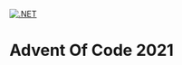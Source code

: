 [![.NET](https://github.com/Brunhine/AdventOfCode2021/actions/workflows/dotnet.yml/badge.svg)](https://github.com/Brunhine/AdventOfCode2021/actions/workflows/dotnet.yml)

# Advent Of Code 2021
